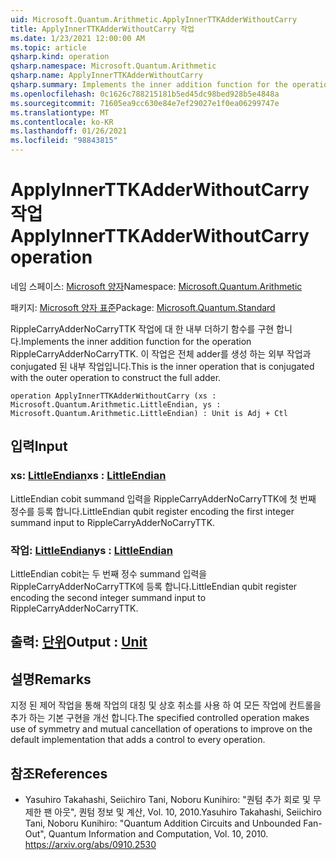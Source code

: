```yaml
---
uid: Microsoft.Quantum.Arithmetic.ApplyInnerTTKAdderWithoutCarry
title: ApplyInnerTTKAdderWithoutCarry 작업
ms.date: 1/23/2021 12:00:00 AM
ms.topic: article
qsharp.kind: operation
qsharp.namespace: Microsoft.Quantum.Arithmetic
qsharp.name: ApplyInnerTTKAdderWithoutCarry
qsharp.summary: Implements the inner addition function for the operation RippleCarryAdderNoCarryTTK. This is the inner operation that is conjugated with the outer operation to construct the full adder.
ms.openlocfilehash: 0c1626c788215181b5ed45dc98bed928b5e4848a
ms.sourcegitcommit: 71605ea9cc630e84e7ef29027e1f0ea06299747e
ms.translationtype: MT
ms.contentlocale: ko-KR
ms.lasthandoff: 01/26/2021
ms.locfileid: "98843815"
---
```

# <a name="applyinnerttkadderwithoutcarry-operation"></a><span data-ttu-id="7f95b-102">ApplyInnerTTKAdderWithoutCarry 작업</span><span class="sxs-lookup"><span data-stu-id="7f95b-102">ApplyInnerTTKAdderWithoutCarry operation</span></span>

<span data-ttu-id="7f95b-103">네임 스페이스: [Microsoft 양자](xref:Microsoft.Quantum.Arithmetic)</span><span class="sxs-lookup"><span data-stu-id="7f95b-103">Namespace: [Microsoft.Quantum.Arithmetic](xref:Microsoft.Quantum.Arithmetic)</span></span>

<span data-ttu-id="7f95b-104">패키지: [Microsoft 양자 표준](https://nuget.org/packages/Microsoft.Quantum.Standard)</span><span class="sxs-lookup"><span data-stu-id="7f95b-104">Package: [Microsoft.Quantum.Standard](https://nuget.org/packages/Microsoft.Quantum.Standard)</span></span>


<span data-ttu-id="7f95b-105">RippleCarryAdderNoCarryTTK 작업에 대 한 내부 더하기 함수를 구현 합니다.</span><span class="sxs-lookup"><span data-stu-id="7f95b-105">Implements the inner addition function for the operation RippleCarryAdderNoCarryTTK.</span></span> <span data-ttu-id="7f95b-106">이 작업은 전체 adder를 생성 하는 외부 작업과 conjugated 된 내부 작업입니다.</span><span class="sxs-lookup"><span data-stu-id="7f95b-106">This is the inner operation that is conjugated with the outer operation to construct the full adder.</span></span>

```qsharp
operation ApplyInnerTTKAdderWithoutCarry (xs : Microsoft.Quantum.Arithmetic.LittleEndian, ys : Microsoft.Quantum.Arithmetic.LittleEndian) : Unit is Adj + Ctl
```


## <a name="input"></a><span data-ttu-id="7f95b-107">입력</span><span class="sxs-lookup"><span data-stu-id="7f95b-107">Input</span></span>

### <a name="xs--littleendian"></a><span data-ttu-id="7f95b-108">xs: [LittleEndian](xref:Microsoft.Quantum.Arithmetic.LittleEndian)</span><span class="sxs-lookup"><span data-stu-id="7f95b-108">xs : [LittleEndian](xref:Microsoft.Quantum.Arithmetic.LittleEndian)</span></span>

<span data-ttu-id="7f95b-109">LittleEndian cobit summand 입력을 RippleCarryAdderNoCarryTTK에 첫 번째 정수를 등록 합니다.</span><span class="sxs-lookup"><span data-stu-id="7f95b-109">LittleEndian qubit register encoding the first integer summand input to RippleCarryAdderNoCarryTTK.</span></span>


### <a name="ys--littleendian"></a><span data-ttu-id="7f95b-110">작업: [LittleEndian](xref:Microsoft.Quantum.Arithmetic.LittleEndian)</span><span class="sxs-lookup"><span data-stu-id="7f95b-110">ys : [LittleEndian](xref:Microsoft.Quantum.Arithmetic.LittleEndian)</span></span>

<span data-ttu-id="7f95b-111">LittleEndian cobit는 두 번째 정수 summand 입력을 RippleCarryAdderNoCarryTTK에 등록 합니다.</span><span class="sxs-lookup"><span data-stu-id="7f95b-111">LittleEndian qubit register encoding the second integer summand input to RippleCarryAdderNoCarryTTK.</span></span>



## <a name="output--unit"></a><span data-ttu-id="7f95b-112">출력: [단위](xref:microsoft.quantum.lang-ref.unit)</span><span class="sxs-lookup"><span data-stu-id="7f95b-112">Output : [Unit](xref:microsoft.quantum.lang-ref.unit)</span></span>



## <a name="remarks"></a><span data-ttu-id="7f95b-113">설명</span><span class="sxs-lookup"><span data-stu-id="7f95b-113">Remarks</span></span>

<span data-ttu-id="7f95b-114">지정 된 제어 작업을 통해 작업의 대칭 및 상호 취소를 사용 하 여 모든 작업에 컨트롤을 추가 하는 기본 구현을 개선 합니다.</span><span class="sxs-lookup"><span data-stu-id="7f95b-114">The specified controlled operation makes use of symmetry and mutual cancellation of operations to improve on the default implementation that adds a control to every operation.</span></span>

## <a name="references"></a><span data-ttu-id="7f95b-115">참조</span><span class="sxs-lookup"><span data-stu-id="7f95b-115">References</span></span>

- <span data-ttu-id="7f95b-116">Yasuhiro Takahashi, Seiichiro Tani, Noboru Kunihiro: "퀀텀 추가 회로 및 무제한 팬 아웃", 퀀텀 정보 및 계산, Vol. 10, 2010.</span><span class="sxs-lookup"><span data-stu-id="7f95b-116">Yasuhiro Takahashi, Seiichiro Tani, Noboru Kunihiro: "Quantum Addition Circuits and Unbounded Fan-Out", Quantum Information and Computation, Vol. 10, 2010.</span></span>
  https://arxiv.org/abs/0910.2530